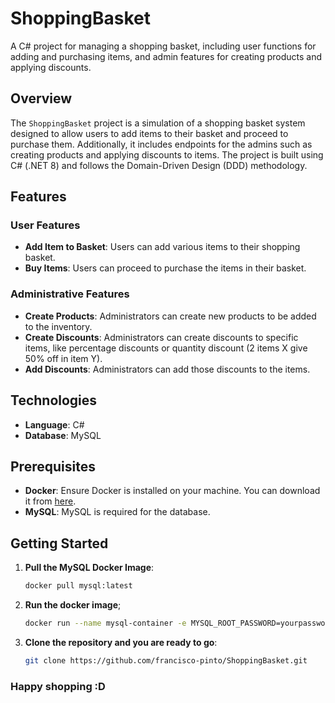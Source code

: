 # ShoppingBasket
A C# project for managing a shopping basket, including user functions for adding and purchasing items, and admin features for creating products and applying discounts.

## Overview
The `ShoppingBasket` project is a simulation of a shopping basket system designed to allow users to add items to their basket and proceed to purchase them. Additionally, it includes endpoints for the admins such as creating products and applying discounts to items. The project is built using C# (.NET 8) and follows the Domain-Driven Design (DDD) methodology.

## Features
### User Features
- **Add Item to Basket**: Users can add various items to their shopping basket.
- **Buy Items**: Users can proceed to purchase the items in their basket.

### Administrative Features
- **Create Products**: Administrators can create new products to be added to the inventory.
- **Create Discounts**: Administrators can create discounts to specific items, like percentage discounts or quantity discount (2 items X give 50% off in item Y).
- **Add Discounts**: Administrators can add those discounts to the items.

## Technologies
- **Language**: C#
- **Database**: MySQL

## Prerequisites
- **Docker**: Ensure Docker is installed on your machine. You can download it from [here](https://www.docker.com/product<s/docker-desktop).
- **MySQL**: MySQL is required for the database.

## Getting Started

1. **Pull the MySQL Docker Image**:
   ```sh
   docker pull mysql:latest

2. **Run the docker image**;
   ```sh
   docker run --name mysql-container -e MYSQL_ROOT_PASSWORD=yourpassword -p 3306:3306 -d mysql:latest

3. **Clone the repository and you are ready to go**:
    ```sh
    git clone https://github.com/francisco-pinto/ShoppingBasket.git

### Happy shopping :D
